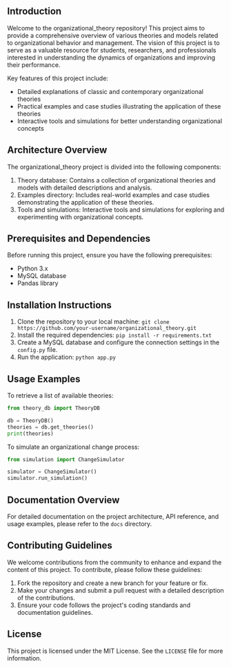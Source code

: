 ## Introduction
Welcome to the organizational_theory repository! This project aims to provide a comprehensive overview of various theories and models related to organizational behavior and management. The vision of this project is to serve as a valuable resource for students, researchers, and professionals interested in understanding the dynamics of organizations and improving their performance. 

Key features of this project include:
- Detailed explanations of classic and contemporary organizational theories
- Practical examples and case studies illustrating the application of these theories
- Interactive tools and simulations for better understanding organizational concepts

## Architecture Overview
The organizational_theory project is divided into the following components:
1. Theory database: Contains a collection of organizational theories and models with detailed descriptions and analysis.
2. Examples directory: Includes real-world examples and case studies demonstrating the application of these theories.
3. Tools and simulations: Interactive tools and simulations for exploring and experimenting with organizational concepts.

## Prerequisites and Dependencies
Before running this project, ensure you have the following prerequisites:
- Python 3.x
- MySQL database
- Pandas library

## Installation Instructions
1. Clone the repository to your local machine: `git clone https://github.com/your-username/organizational_theory.git`
2. Install the required dependencies: `pip install -r requirements.txt`
3. Create a MySQL database and configure the connection settings in the `config.py` file.
4. Run the application: `python app.py`

## Usage Examples
To retrieve a list of available theories:
```python
from theory_db import TheoryDB

db = TheoryDB()
theories = db.get_theories()
print(theories)
```

To simulate an organizational change process:
```python
from simulation import ChangeSimulator

simulator = ChangeSimulator()
simulator.run_simulation()
```

## Documentation Overview
For detailed documentation on the project architecture, API reference, and usage examples, please refer to the `docs` directory.

## Contributing Guidelines
We welcome contributions from the community to enhance and expand the content of this project. To contribute, please follow these guidelines:
1. Fork the repository and create a new branch for your feature or fix.
2. Make your changes and submit a pull request with a detailed description of the contributions.
3. Ensure your code follows the project's coding standards and documentation guidelines.

## License
This project is licensed under the MIT License. See the `LICENSE` file for more information.